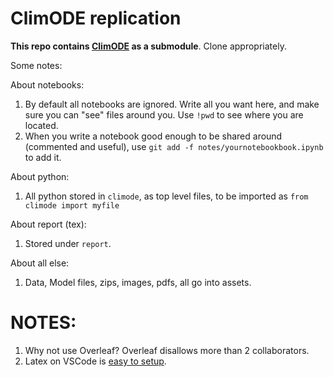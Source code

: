 # ClimODE replication

**This repo contains [ClimODE](https://github.com/Aalto-QuML/ClimODE) as a submodule**. Clone appropriately.

Some notes:

About notebooks:

1. By default all notebooks are ignored. Write all you want here, and make sure you can "see" files around you. Use `!pwd` to see where you are located.
1. When you write a notebook good enough to be shared around (commented and useful), use `git add -f notes/yournotebookbook.ipynb` to add it.

About python:

1. All python stored in `climode`, as top level files, to be imported as `from climode import myfile`

About report (tex):

1. Stored under `report`.

About all else:

1. Data, Model files, zips, images, pdfs, all go into assets. 

# NOTES:

1. Why not use Overleaf? Overleaf disallows more than 2 collaborators.
1. Latex on VSCode is [easy to setup](https://github.com/James-Yu/LaTeX-Workshop/wiki/Install).